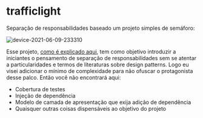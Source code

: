# trafficlight
Separação de responsabilidades baseado um projeto simples de semáforo:

![device-2021-06-09-233310](https://user-images.githubusercontent.com/14910826/121458553-f39b4180-c97f-11eb-846f-e37cb0c5973c.gif)

Esse projeto, [como é explicado aqui](https://lucassbonafe.medium.com/falando-de-arquitetura-sem-falar-de-arquitetura-para-iniciantes-1b2a8df38519), tem como objetivo introduzir a iniciantes o pensamento de separação de responsabilidades sem se atentar a particularidades e termos de literaturas sobre design patterns. Logo eu visei adicionar o mínimo de complexidade para não ofuscar o protagonista desse palco. Então você não encontrará aqui:

- Cobertura de testes
- Injeção de dependência
- Modelo de camada de apresentação que exija adição de dependência
- Quaisquer outras coisas dispensáveis ao objetivo do projeto
